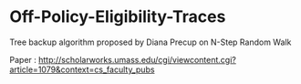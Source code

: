 # Off-Policy-Eligibility-Traces
Tree backup algorithm proposed by Diana Precup on N-Step Random Walk

Paper : http://scholarworks.umass.edu/cgi/viewcontent.cgi?article=1079&context=cs_faculty_pubs
